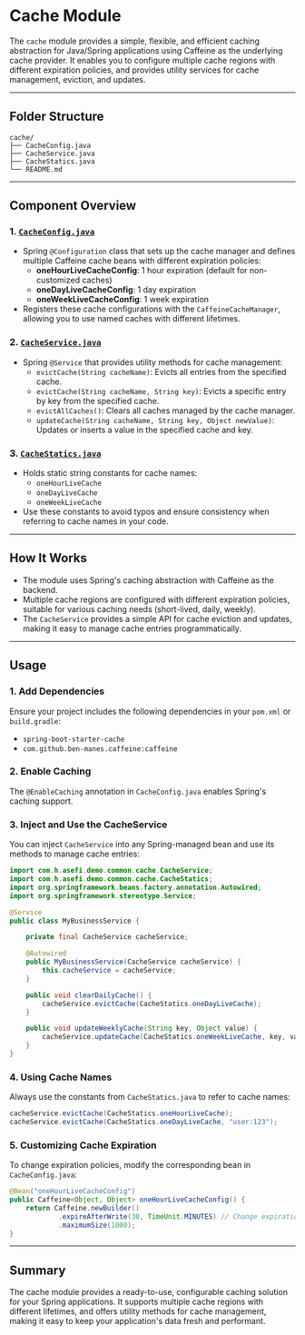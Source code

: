# Cache Module

The `cache` module provides a simple, flexible, and efficient caching abstraction for Java/Spring applications using Caffeine as the underlying cache provider. It enables you to configure multiple cache regions with different expiration policies, and provides utility services for cache management, eviction, and updates.

---

## Folder Structure

```
cache/
├── CacheConfig.java
├── CacheService.java
├── CacheStatics.java
└── README.md
```

---

## Component Overview

### 1. [`CacheConfig.java`](CacheConfig.java)
- Spring `@Configuration` class that sets up the cache manager and defines multiple Caffeine cache beans with different expiration policies:
  - **oneHourLiveCacheConfig**: 1 hour expiration (default for non-customized caches)
  - **oneDayLiveCacheConfig**: 1 day expiration
  - **oneWeekLiveCacheConfig**: 1 week expiration
- Registers these cache configurations with the `CaffeineCacheManager`, allowing you to use named caches with different lifetimes.

### 2. [`CacheService.java`](CacheService.java)
- Spring `@Service` that provides utility methods for cache management:
  - `evictCache(String cacheName)`: Evicts all entries from the specified cache.
  - `evictCache(String cacheName, String key)`: Evicts a specific entry by key from the specified cache.
  - `evictAllCaches()`: Clears all caches managed by the cache manager.
  - `updateCache(String cacheName, String key, Object newValue)`: Updates or inserts a value in the specified cache and key.

### 3. [`CacheStatics.java`](CacheStatics.java)
- Holds static string constants for cache names:
  - `oneHourLiveCache`
  - `oneDayLiveCache`
  - `oneWeekLiveCache`
- Use these constants to avoid typos and ensure consistency when referring to cache names in your code.

---

## How It Works

- The module uses Spring's caching abstraction with Caffeine as the backend.
- Multiple cache regions are configured with different expiration policies, suitable for various caching needs (short-lived, daily, weekly).
- The `CacheService` provides a simple API for cache eviction and updates, making it easy to manage cache entries programmatically.

---

## Usage

### 1. Add Dependencies

Ensure your project includes the following dependencies in your `pom.xml` or `build.gradle`:

- `spring-boot-starter-cache`
- `com.github.ben-manes.caffeine:caffeine`

### 2. Enable Caching

The `@EnableCaching` annotation in `CacheConfig.java` enables Spring's caching support.

### 3. Inject and Use the CacheService

You can inject `CacheService` into any Spring-managed bean and use its methods to manage cache entries:

```java
import com.h.asefi.demo.common.cache.CacheService;
import com.h.asefi.demo.common.cache.CacheStatics;
import org.springframework.beans.factory.annotation.Autowired;
import org.springframework.stereotype.Service;

@Service
public class MyBusinessService {

    private final CacheService cacheService;

    @Autowired
    public MyBusinessService(CacheService cacheService) {
        this.cacheService = cacheService;
    }

    public void clearDailyCache() {
        cacheService.evictCache(CacheStatics.oneDayLiveCache);
    }

    public void updateWeeklyCache(String key, Object value) {
        cacheService.updateCache(CacheStatics.oneWeekLiveCache, key, value);
    }
}
```

### 4. Using Cache Names

Always use the constants from `CacheStatics.java` to refer to cache names:

```java
cacheService.evictCache(CacheStatics.oneHourLiveCache);
cacheService.evictCache(CacheStatics.oneDayLiveCache, "user:123");
```

### 5. Customizing Cache Expiration

To change expiration policies, modify the corresponding bean in `CacheConfig.java`:

```java
@Bean("oneHourLiveCacheConfig")
public Caffeine<Object, Object> oneHourLiveCacheConfig() {
    return Caffeine.newBuilder()
            .expireAfterWrite(30, TimeUnit.MINUTES) // Change expiration as needed
            .maximumSize(1000);
}
```

---

## Summary

The cache module provides a ready-to-use, configurable caching solution for your Spring applications. It supports multiple cache regions with different lifetimes, and offers utility methods for cache management, making it easy to keep your application's data fresh and performant.